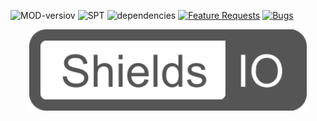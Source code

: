 ![MOD-versiov](https://img.shields.io/badge/MOD%20version-1.0.0-blue) ![SPT](https://img.shields.io/badge/BASE%20version-3.7.1-blue) ![dependencies](https://img.shields.io/badge/dependencies-none-green) [![Feature Requests](https://img.shields.io/github/issues/Bulld0z3r-Dev/test-project/feature-request.svg)](https://github.com/Bulld0z3r-Dev/test-project/issues?q=is%3Aopen+is%3Aissue+label%3Afeature-request+sort%3Areactions-%2B1-desc) [![Bugs](https://img.shields.io/github/issues/Bulld0z3r-Dev/test-project/bug.svg)](https://github.com/Bulld0z3r-Dev/test-project/issues?utf8=✓&q=is%3Aissue+is%3Aopen+label%3Abug)

<p align="center">
    <img src="https://raw.githubusercontent.com/badges/shields/master/readme-logo.svg?sanitize=true" height="130">
</p>
